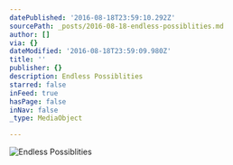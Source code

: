 ```yaml
---
datePublished: '2016-08-18T23:59:10.292Z'
sourcePath: _posts/2016-08-18-endless-possiblities.md
author: []
via: {}
dateModified: '2016-08-18T23:59:09.980Z'
title: ''
publisher: {}
description: Endless Possiblities
starred: false
inFeed: true
hasPage: false
inNav: false
_type: MediaObject

---
```

![Endless Possiblities](https://the-grid-user-content.s3-us-west-2.amazonaws.com/c0a78dd9-c8d0-4681-8cc0-568f4652ab1b.jpg)